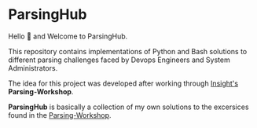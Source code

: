 # ParsingHub
Hello :wave: and Welcome to ParsingHub. 

This repository contains implementations of Python and Bash solutions to different parsing challenges faced by Devops Engineers and System Administrators.

The idea for this project was developed after working through 
[Insight's](https://www.insightdevops.com) **Parsing-Workshop**.

**ParsingHub** is basically a collection of my own solutions to the excersices found in the [Parsing-Workshop](https://github.com/InsightDataScience/Parsing-Workshop).

 
